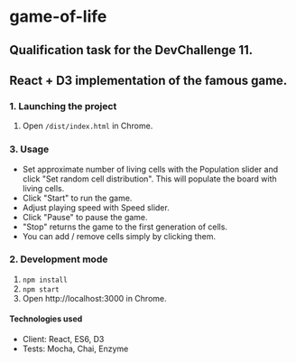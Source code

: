 # game-of-life
## Qualification task for the DevChallenge 11.
## React + D3 implementation of the famous game.

### 1. Launching the project 

1. Open `/dist/index.html` in Chrome.

### 3. Usage
 - Set approximate number of living cells with the Population slider and click "Set random cell distribution". This will populate the board with living cells.
 - Click "Start" to run the game.
 - Adjust playing speed with Speed slider.
 - Click "Pause" to pause the game.
 - "Stop" returns the game to the first generation of cells.
 - You can add / remove cells simply by clicking them.

### 2. Development mode

1. `npm install`
2. `npm start`
3. Open http://localhost:3000 in Chrome.

#### Technologies used
- Client: React, ES6, D3
- Tests: Mocha, Chai, Enzyme


